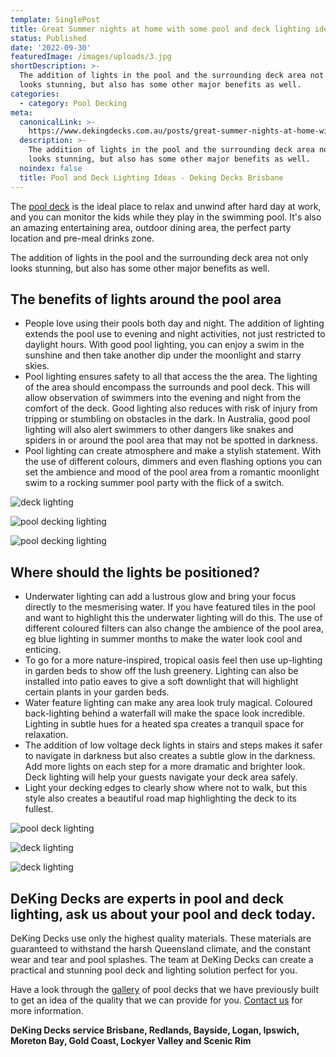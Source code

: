 ```yaml
---
template: SinglePost
title: Great Summer nights at home with some pool and deck lighting ideas
status: Published
date: '2022-09-30'
featuredImage: /images/uploads/3.jpg
shortDescription: >-
  The addition of lights in the pool and the surrounding deck area not only
  looks stunning, but also has some other major benefits as well.
categories:
  - category: Pool Decking
meta:
  canonicalLink: >-
    https://www.dekingdecks.com.au/posts/great-summer-nights-at-home-with-some-pool-and-deck-lighting-ideas/
  description: >-
    The addition of lights in the pool and the surrounding deck area not only
    looks stunning, but also has some other major benefits as well.
  noindex: false
  title: Pool and Deck Lighting Ideas - Deking Decks Brisbane
---
```

The [pool deck](https://www.dekingdecks.com.au/services/pool-decking/) is the ideal place to relax and unwind after hard day at work, and you can monitor the kids while they play in the swimming pool. It's also an amazing entertaining area, outdoor dining area, the perfect party location and pre-meal drinks zone. 

The addition of lights in the pool and the surrounding deck area not only looks stunning, but also has some other major benefits as well.

## The benefits of lights around the pool area

* People love using their pools both day and night. The addition of lighting extends the pool use to evening and night activities, not just restricted to daylight hours. With good pool lighting, you can enjoy a swim in the sunshine and then take another dip under the moonlight and starry skies.
* Pool lighting ensures safety to all that access the the area. The lighting of the area should encompass the surrounds and pool deck. This will allow observation of swimmers into the evening and night from the comfort of the deck. Good lighting also reduces with risk of injury from tripping or stumbling on obstacles in the dark. In Australia, good pool lighting will also alert swimmers to other dangers like snakes and spiders in or around the pool area that may not be spotted in darkness.
* Pool lighting can create atmosphere and make a stylish statement. With the use of different colours, dimmers and even flashing options you can set the ambience and mood of the pool area from a romantic moonlight swim to a rocking summer pool party with the flick of a switch.

![deck lighting](/images/uploads/9s6upf4itnaxawhrgcsn7w.jpg)

![pool decking lighting](/images/uploads/image-13.jpg)

![pool decking lighting](/images/uploads/image-21.jpg)

## Where should the lights be positioned?

* Underwater lighting can add a lustrous glow and bring your focus directly to the mesmerising water. If you have featured tiles in the pool and want to highlight this the underwater lighting will do this. The use of different coloured filters can also change the ambience of the pool area, eg blue lighting in summer months to make the water look cool and enticing.
* To go for a more nature-inspired, tropical oasis feel then use up-lighting in garden beds to show off the lush greenery. Lighting can also be installed into patio eaves to give a soft downlight that will highlight certain plants in your garden beds.
* Water feature lighting can make any area look truly magical. Coloured back-lighting behind a waterfall will make the space look incredible. Lighting in subtle hues for a heated spa creates a tranquil space for relaxation.
* The addition of low voltage deck lights in stairs and steps makes it safer to navigate in darkness but also creates a subtle glow in the darkness. Add more lights on each step for a more dramatic and brighter look. Deck lighting will help your guests navigate your deck area safely.
* Light your decking edges to clearly show where not to walk, but this style also creates a beautiful road map highlighting the deck to its fullest.

![pool deck lighting](/images/uploads/deking-pty-ltd-pool-deking.jpg)

![deck lighting](/images/uploads/inground-pool-decking-options-ideas-in-australia.jpg)

![deck lighting](/images/uploads/yhwd2jfuqzg0yc2hb8sdog.jpg)

## DeKing Decks are experts in pool and deck lighting, ask us about your pool and deck today.

DeKing Decks use only the highest quality materials. These materials are guaranteed to withstand the harsh Queensland climate, and the constant wear and tear and pool splashes. The team at DeKing Decks can create a practical and stunning pool deck and lighting solution perfect for you.

Have a look through the [gallery](https://www.dekingdecks.com.au/services/pool-decking/) of pool decks that we have previously built to get an idea of the quality that we can provide for you. [Contact us](https://www.dekingdecks.com.au/contact/) for more information.

**DeKing Decks service Brisbane, Redlands, Bayside, Logan, Ipswich, Moreton Bay, Gold Coast, Lockyer Valley and Scenic Rim**
